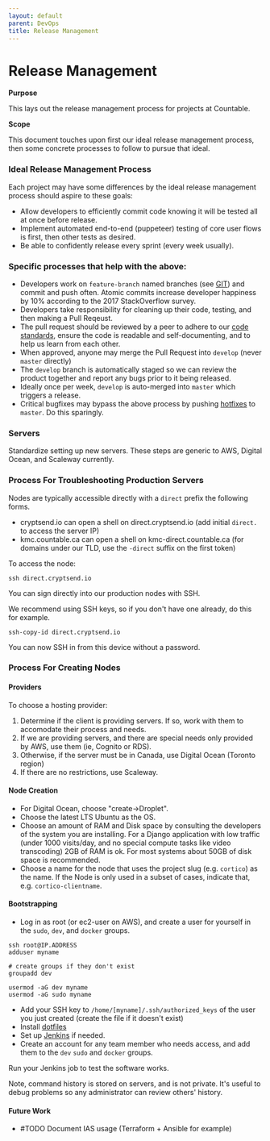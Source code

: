 ```yaml
---
layout: default
parent: DevOps
title: Release Management
---
```


# Release Management

**Purpose**

This lays out the release management process for projects at Countable.

**Scope**

This document touches upon first our ideal release management process, then some concrete processes to follow to pursue that ideal.

### Ideal Release Management Process

Each project may have some differences by the ideal release management process should aspire to these goals:

  - Allow developers to efficiently commit code knowing it will be tested all at once before release.
  - Implement automated end-to-end (puppeteer) testing of core user flows is first, then other tests as desired.
  - Be able to confidently release every sprint (every week usually).

### Specific processes that help with the above:

  - Developers work on `feature-branch` named branches (see [GIT](../programming/GIT)) and commit and push often. Atomic commits increase developer happiness by 10% according to the 2017 StackOverflow survey.
  - Developers take responsibility for cleaning up their code, testing, and then making a Pull Reqeust.
  - The pull request should be reviewed by a peer to adhere to our [code standards](../programming/CODING_STANDARDS), ensure the code is readable and self-documenting, and to help us learn from each other.
  - When approved, anyone may merge the Pull Request into `develop` (never `master` directly)
  - The `develop` branch is automatically staged so we can review the product together and report any bugs prior to it being released.
  - Ideally once per week, `develop` is auto-merged into `master` which triggers a release.
  - Critical bugfixes may bypass the above process by pushing [hotfixes](../programming/GIT) to `master`. Do this sparingly.

### Servers

Standardize setting up new servers. These steps are generic to AWS, Digital Ocean, and Scaleway currently.

### Process For Troubleshooting Production Servers

Nodes are typically accessible directly with a `direct` prefix the following forms.

  - cryptsend.io can open a shell on direct.cryptsend.io (add initial `direct.` to access the server IP)
  - kmc.countable.ca can open a shell on kmc-direct.countable.ca (for domains under our TLD, use the `-direct` suffix on the first token)

To access the node:

    ssh direct.cryptsend.io

You can sign directly into our production nodes with SSH. 

We recommend using SSH keys, so if you don't have one already, do this for example.

    ssh-copy-id direct.cryptsend.io

You can now SSH in from this device without a password.

### Process For Creating Nodes

#### Providers

To choose a hosting provider:

1.  Determine if the client is providing servers. If so, work with them to accomodate their process and needs.
2.  If we are providing servers, and there are special needs only provided by AWS, use them (ie, Cognito or RDS).
3.  Otherwise, if the server must be in Canada, use Digital Ocean (Toronto region)
4.  If there are no restrictions, use Scaleway.

#### Node Creation

  - For Digital Ocean, choose "create-\>Droplet".
  - Choose the latest LTS Ubuntu as the OS.
  - Choose an amount of RAM and Disk space by consulting the developers of the system you are installing. For a Django application with low traffic (under 1000 visits/day, and no special compute tasks like video transcoding) 2GB of RAM is ok. For most systems about 50GB of disk space is recommended.
  - Choose a name for the node that uses the project slug (e.g. `cortico`) as the name. If the Node is only used in a subset of cases, indicate that, e.g. `cortico-clientname`.

#### Bootstrapping

  - Log in as root (or ec2-user on AWS), and create a user for yourself in the `sudo`, `dev`, and `docker` groups.

<!-- end list -->

    ssh root@IP.ADDRESS
    adduser myname
    
    # create groups if they don't exist
    groupadd dev
    
    usermod -aG dev myname
    usermod -aG sudo myname

  - Add your SSH key to `/home/[myname]/.ssh/authorized_keys` of the user you just created (create the file if it doesn't exist)
  - Install [dotfiles](https://github.com/countable-web/dotfiles)
  - Set up [Jenkins](../devops/JENKINS) if needed.
  - Create an account for any team member who needs access, and add them to the `dev` `sudo` and `docker` groups.

Run your Jenkins job to test the software works.

Note, command history is stored on servers, and is not private. It's useful to debug problems so any administrator can review others' history.

#### Future Work

  - #TODO Document IAS usage (Terraform + Ansible for example)
